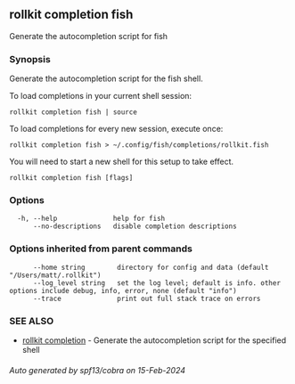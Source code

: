 ## rollkit completion fish

Generate the autocompletion script for fish

### Synopsis

Generate the autocompletion script for the fish shell.

To load completions in your current shell session:

	rollkit completion fish | source

To load completions for every new session, execute once:

	rollkit completion fish > ~/.config/fish/completions/rollkit.fish

You will need to start a new shell for this setup to take effect.


```
rollkit completion fish [flags]
```

### Options

```
  -h, --help              help for fish
      --no-descriptions   disable completion descriptions
```

### Options inherited from parent commands

```
      --home string        directory for config and data (default "/Users/matt/.rollkit")
      --log_level string   set the log level; default is info. other options include debug, info, error, none (default "info")
      --trace              print out full stack trace on errors
```

### SEE ALSO

* [rollkit completion](rollkit_completion.md)	 - Generate the autocompletion script for the specified shell

###### Auto generated by spf13/cobra on 15-Feb-2024
